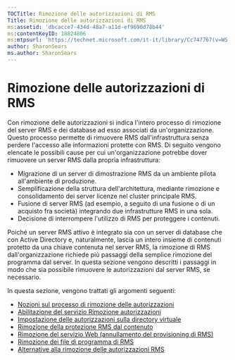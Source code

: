 ```yaml
---
TOCTitle: Rimozione delle autorizzazioni di RMS
Title: Rimozione delle autorizzazioni di RMS
ms:assetid: 'dbcacce7-434d-48a7-a11d-ef9690d78b44'
ms:contentKeyID: 18824806
ms:mtpsurl: 'https://technet.microsoft.com/it-it/library/Cc747767(v=WS.10)'
author: SharonSears
ms.author: SharonSears
---
```


Rimozione delle autorizzazioni di RMS
=====================================

Con rimozione delle autorizzazioni si indica l'intero processo di rimozione del server RMS e dei database ad esso associati da un'organizzazione. Questo processo permette di rimuovere RMS dall'infrastruttura senza perdere l'accesso alle informazioni protette con RMS. Di seguito vengono elencate le possibili cause per cui un'organizzazione potrebbe dover rimuovere un server RMS dalla propria infrastruttura:

-   Migrazione di un server di dimostrazione RMS da un ambiente pilota all'ambiente di produzione.
-   Semplificazione della struttura dell'architettura, mediante rimozione e consolidamento dei server licenze nel cluster principale RMS.
-   Fusione di server RMS (ad esempio, a seguito di una fusione o di un acquisto fra società) integrando due infrastrutture RMS in una sola.
-   Decisione di interrompere l'utilizzo di RMS per proteggere i contenuti.

Poiché un server RMS attivo è integrato sia con un server di database che con Active Directory e, naturalmente, lascia un intero insieme di contenuti protetto da una chiave contenuta nel server RMS, la rimozione di RMS dall'organizzazione richiede più passaggi della semplice rimozione del programma dal server. In questa sezione vengono descritti i passaggi in modo che sia possibile rimuovere le autorizzazioni dal server RMS, se necessario.

In questa sezione, vengono trattati gli argomenti seguenti:

-   [Nozioni sul processo di rimozione delle autorizzazioni](https://technet.microsoft.com/57bd9949-9433-437b-93ed-ffb2dff9992e)
-   [Abilitazione del servizio Rimozione autorizzazioni](https://technet.microsoft.com/45226e85-b50d-41cc-aca7-0f603f8509d5)
-   [Impostazione delle autorizzazioni sulla directory virtuale](https://technet.microsoft.com/45112111-9608-45b1-9a86-7b313d0a1579)
-   [Rimozione della protezione RMS dal contenuto](https://technet.microsoft.com/c30361e3-50d2-4474-a87d-d38de502cf9e)
-   [Rimozione del servizio Web (annullamento del provisioning di RMS)](https://technet.microsoft.com/68b4e2b0-b1b7-4b0a-8c1a-82ac27c1f12e)
-   [Rimozione dei file di programma di RMS](https://technet.microsoft.com/d1dc8a8b-f8de-487f-87b4-2174d449f0bc)
-   [Alternative alla rimozione delle autorizzazioni RMS](https://technet.microsoft.com/4d32f35e-997d-4d10-ab66-efe217e853f7)
